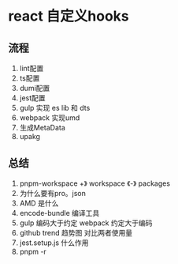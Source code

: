 # react 自定义hooks

## 流程
  1. lint配置 
  2. ts配置
  3. dumi配置
  4. jest配置
  5. gulp 实现 es lib 和 dts
  6. webpack 实现umd
  7. 生成MetaData
  8. upakg
## 总结
  1. pnpm-workspace +》 workspace 《-》 packages
  2. 为什么要有pro。json
  3. AMD 是什么
  4. encode-bundle 编译工具
  5. gulp 编码大于约定 webpack 约定大于编码
  6. github trend 趋势图 对比两者使用量
  7. jest.setup.js 什么作用
  8. pnpm -r